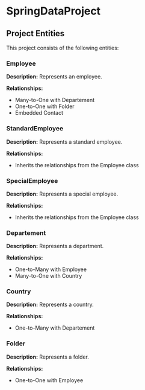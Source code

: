 # SpringDataProject

## Project Entities

This project consists of the following entities:

### Employee
**Description:** Represents an employee.

**Relationships:**
- Many-to-One with Departement
- One-to-One with Folder
- Embedded Contact

### StandardEmployee
**Description:** Represents a standard employee.

**Relationships:**
- Inherits the relationships from the Employee class

### SpecialEmployee
**Description:** Represents a special employee.

**Relationships:**
- Inherits the relationships from the Employee class

### Departement
**Description:** Represents a department.

**Relationships:**
- One-to-Many with Employee
- Many-to-One with Country

### Country
**Description:** Represents a country.

**Relationships:**
- One-to-Many with Departement

### Folder
**Description:** Represents a folder.

**Relationships:**
- One-to-One with Employee
